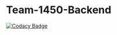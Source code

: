 # Team-1450-Backend

[![Codacy Badge](https://api.codacy.com/project/badge/Grade/7538777a8eea4470a7f94d5096405466)](https://app.codacy.com/gh/BuildForSDGCohort2/Team-1450-Backend?utm_source=github.com&utm_medium=referral&utm_content=BuildForSDGCohort2/Team-1450-Backend&utm_campaign=Badge_Grade_Settings)